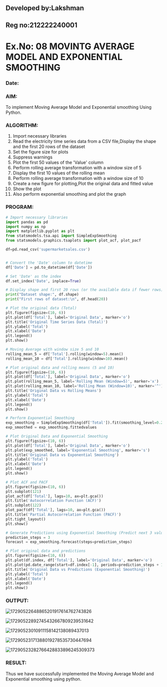 ## Developed by:Lakshman

## Reg no:212222240001

# Ex.No: 08     MOVINTG AVERAGE MODEL AND EXPONENTIAL SMOOTHING
### Date: 


### AIM:
To implement Moving Average Model and Exponential smoothing Using Python.
### ALGORITHM:
1. Import necessary libraries
2. Read the electricity time series data from a CSV file,Display the shape and the first 20 rows of
the dataset
3. Set the figure size for plots
4. Suppress warnings
5. Plot the first 50 values of the 'Value' column
6. Perform rolling average transformation with a window size of 5
7. Display the first 10 values of the rolling mean
8. Perform rolling average transformation with a window size of 10
9. Create a new figure for plotting,Plot the original data and fitted value
10. Show the plot
11. Also perform exponential smoothing and plot the graph
### PROGRAM:
~~~python
# Import necessary libraries
import pandas as pd
import numpy as np
import matplotlib.pyplot as plt
from statsmodels.tsa.api import SimpleExpSmoothing
from statsmodels.graphics.tsaplots import plot_acf, plot_pacf

df=pd.read_csv('supermarketsales.csv')


# Convert the 'Date' column to datetime
df['Date'] = pd.to_datetime(df['Date'])

# Set 'Date' as the index
df.set_index('Date', inplace=True)

# Display shape and first 20 rows (or the available data if fewer rows)
print("Dataset shape:", df.shape)
print("First rows of dataset:\n", df.head(20))

# Plot the original data (Total)
plt.figure(figsize=(10, 6))
plt.plot(df['Total'], label='Original Data', marker='o')
plt.title('Original Time Series Data (Total)')
plt.ylabel('Total')
plt.xlabel('Date')
plt.legend()
plt.show()

# Moving Average with window size 5 and 10
rolling_mean_5 = df['Total'].rolling(window=5).mean()
rolling_mean_10 = df['Total'].rolling(window=10).mean()

# Plot original data and rolling means (5 and 10)
plt.figure(figsize=(10, 6))
plt.plot(df['Total'], label='Original Data', marker='o')
plt.plot(rolling_mean_5, label='Rolling Mean (Window=5)', marker='x')
plt.plot(rolling_mean_10, label='Rolling Mean (Window=10)', marker='^')
plt.title('Original Data vs Rolling Means')
plt.ylabel('Total')
plt.xlabel('Date')
plt.legend()
plt.show()

# Perform Exponential Smoothing
exp_smoothing = SimpleExpSmoothing(df['Total']).fit(smoothing_level=0.2, optimized=False)
exp_smoothed = exp_smoothing.fittedvalues

# Plot Original Data and Exponential Smoothing
plt.figure(figsize=(10, 6))
plt.plot(df['Total'], label='Original Data', marker='o')
plt.plot(exp_smoothed, label='Exponential Smoothing', marker='s')
plt.title('Original Data vs Exponential Smoothing')
plt.ylabel('Total')
plt.xlabel('Date')
plt.legend()
plt.show()

# Plot ACF and PACF
plt.figure(figsize=(10, 6))
plt.subplot(121)
plot_acf(df['Total'], lags=10, ax=plt.gca())
plt.title('Autocorrelation Function (ACF)')
plt.subplot(122)
plot_pacf(df['Total'], lags=10, ax=plt.gca())
plt.title('Partial Autocorrelation Function (PACF)')
plt.tight_layout()
plt.show()

# Generate Predictions using Exponential Smoothing (Predict next 3 values)
prediction_steps = 3
forecast = exp_smoothing.forecast(steps=prediction_steps)

# Plot original data and predictions
plt.figure(figsize=(10, 6))
plt.plot(df.index, df['Total'], label='Original Data', marker='o')
plt.plot(pd.date_range(start=df.index[-1], periods=prediction_steps + 1, freq='D')[1:], forecast, label='Predictions', marker='x')
plt.title('Original Data vs Predictions (Exponential Smoothing)')
plt.ylabel('Total')
plt.xlabel('Date')
plt.legend()
plt.show()
~~~

### OUTPUT:
![17290522648865201917614762743826](https://github.com/user-attachments/assets/22e5ef60-c0e8-45e6-b3e0-77d9dc8edb88)

![17290522892745432667809239531642](https://github.com/user-attachments/assets/09d88492-d352-4aa3-bd90-f52ac26777fc)

![17290523010911158142138089437013](https://github.com/user-attachments/assets/17628ceb-cda5-4480-a5dc-02535c49cbd3)

![17290523171388019278535730447694](https://github.com/user-attachments/assets/00c12b2c-6467-44df-ade1-c939553a21a8)


![17290523282766428833896245309373](https://github.com/user-attachments/assets/585567ac-3732-40a6-994f-2e0dbf347e7d)


### RESULT:
Thus we have successfully implemented the Moving Average Model and Exponential smoothing using python.
